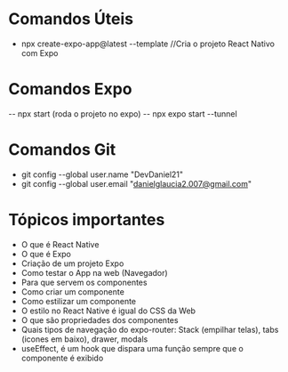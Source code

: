 # Comandos Úteis

-   npx create-expo-app@latest --template //Cria o projeto React Nativo com Expo

# Comandos Expo

-- npx start (roda o projeto no expo)
-- npx expo start --tunnel

# Comandos Git

-   git config --global user.name "DevDaniel21"
-   git config --global user.email "danielglaucia2.007@gmail.com"

# Tópicos importantes

-   O que é React Native
-   O que é Expo
-   Criação de um projeto Expo
-   Como testar o App na web (Navegador)
-   Para que servem os componentes
-   Como criar um componente
-   Como estilizar um componente
-   O estilo no React Native é igual do CSS da Web
-   O que são propriedades dos componentes
-   Quais tipos de navegação do expo-router: Stack (empilhar telas), tabs (icones em baixo), drawer, modals
-   useEffect, é um hook que dispara uma função sempre que o componente é exibido
